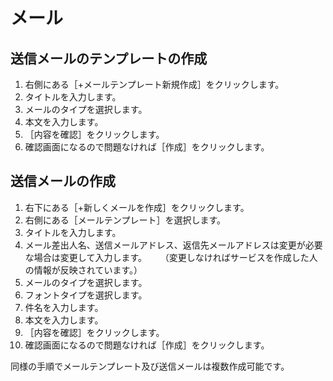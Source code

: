 # メール
## 送信メールのテンプレートの作成
1. 右側にある［+メールテンプレート新規作成］をクリックします。
1. タイトルを入力します。
1. メールのタイプを選択します。
1. 本文を入力します。
1. ［内容を確認］をクリックします。
1. 確認画面になるので問題なければ［作成］をクリックします。

## 送信メールの作成
1. 右下にある［+新しくメールを作成］をクリックします。
1. 右側にある［メールテンプレート］を選択します。
1. タイトルを入力します。
1. メール差出人名、送信メールアドレス、返信先メールアドレスは変更が必要な場合は変更して入力します。
　 （変更しなければサービスを作成した人の情報が反映されています。）
1. メールのタイプを選択します。
1. フォントタイプを選択します。
1. 件名を入力します。
1. 本文を入力します。
1. ［内容を確認］をクリックします。
1. 確認画面になるので問題なければ［作成］をクリックします。

同様の手順でメールテンプレート及び送信メールは複数作成可能です。
